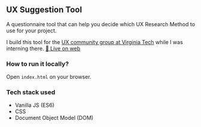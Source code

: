## UX Suggestion Tool
A questionnaire tool that can help you decide which UX Research Method to use for your project.

I build this tool for the [UX community group at Virginia Tech](https://it.vt.edu/projects/ux-community) while I was interning there.
[🚀 Live on web](https://it.vt.edu/projects/ux-community/ux-research.html)

### How to run it locally?

Open `index.html` on your browser.

### Tech stack used

- Vanilla JS (ES6)
- CSS
- Document Object Model (DOM)

